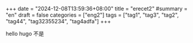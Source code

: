 +++
date = "2024-12-08T13:59:36+08:00"
title = "erecet2"
#summary = "en"
draft = false
categories = ["eng2"]
tags = ["tag1", "tag3", "tag2", "tag44", "tag32355234", "tag4adfa"]
+++

hello hugo
不是
